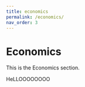 ```yaml
---
title: economics
permalink: /economics/
nav_order: 3
---
```



# Economics

This is the Economics section.

HeLLOOOOOOOO
